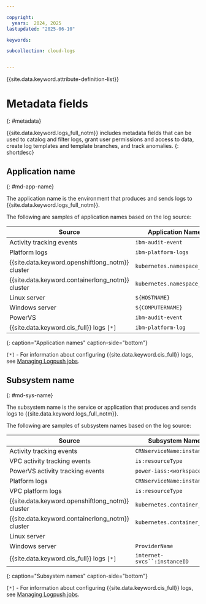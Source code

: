 ```yaml
---

copyright:
  years:  2024, 2025
lastupdated: "2025-06-10"

keywords:

subcollection: cloud-logs


---
```


{{site.data.keyword.attribute-definition-list}}


# Metadata fields
{: #metadata}

{{site.data.keyword.logs_full_notm}} includes metadata fields that can be used to catalog and filter logs, grant user permissions and access to data, create log templates and template branches, and track anomalies.
{: shortdesc}

## Application name
{: #md-app-name}

The application name is the environment that produces and sends logs to {{site.data.keyword.logs_full_notm}}.

The following are samples of application names based on the log source:

| Source                                           | Application Name            |
|--------------------------------------------------|-----------------------------|
| Activity tracking events                         | `ibm-audit-event` |
| Platform logs                                    | `ibm-platform-logs`|
| {{site.data.keyword.openshiftlong_notm}} cluster | `kubernetes.namespace_name`  |
| {{site.data.keyword.containerlong_notm}} cluster | `kubernetes.namespace_name` |
| Linux server                                     | `${HOSTNAME}` |
| Windows server                                   | `${COMPUTERNAME}` |
| PowerVS                                          | `ibm-audit-event` | 
| {{site.data.keyword.cis_full}} logs `[*]` | `ibm-platform-log` |
{: caption="Application names" caption-side="bottom"}


`[*]` - For information about configuring {{site.data.keyword.cis_full}} logs, see [Managing Logpush jobs](/docs/cis?topic=cis-logpush&interface=api).


## Subsystem name
{: #md-sys-name}

The subsystem name is the service or application that produces and sends logs to {{site.data.keyword.logs_full_notm}}.

The following are samples of subsystem names based on the log source:

| Source                                           | Subsystem Name |
|--------------------------------------------------|-------|
| Activity tracking events                         | `CRNserviceName:instanceID` |
| VPC activity tracking events                     | `is:resourceType` |
| PowerVS activity tracking events          | `power-iass:<workspaceID>` |
| Platform logs                                    | `CRNserviceName:instanceID`|
| VPC platform logs                                | `is:resourceType`|
| {{site.data.keyword.openshiftlong_notm}} cluster | `kubernetes.container_name`  |
| {{site.data.keyword.containerlong_notm}} cluster | `kubernetes.container_name`  |
| Linux server                                     |  |
| Windows server                                   | `ProviderName` |
| {{site.data.keyword.cis_full}} logs `[*]` | `internet-svcs``:instanceID` |
{: caption="Subsystem names" caption-side="bottom"}


`[*]` - For information about configuring {{site.data.keyword.cis_full}} logs, see [Managing Logpush jobs](/docs/cis?topic=cis-logpush&interface=api).
